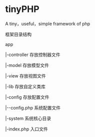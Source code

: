 # tinyPHP
A  tiny，useful，simple framework of  php

框架目录结构

app

 |-controller	存放控制器文件

 |-model		存放模型文件

 |-view		存放视图文件

 |-lib		存放自定义类库

 |-config	存放配置文件

 |--config.php   系统配置文件

 |-system	系统核心目录

 |-index.php	入口文件
